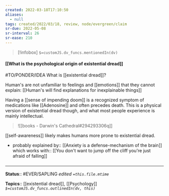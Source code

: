 ```yaml
---
created: 2022-03-18T17:10:50 
aliases:
  - null
tags: created/2022/03/18, review, node/evergreen/claim
sr-due: 2022-05-08
sr-interval: 26
sr-ease: 210
---
```

> [!infobox]
`$=customJS.dv_funcs.mentionedIn(dv)`

#### [[What is the psychological origin of existential dread]] 

#TO/PONDER/IDEA What is [[existential dread]]?

Human's are not unfamiliar to feelings and [[emotions]] that they cannot explain:
[[Human's will find explanations for inexplainable things]]

Having a [[sense of impending doom]] is a recognized symptom of medications like [[Adenosine]] and often precedes death. This is a physical version of existential dread though, and what most people experience is mainly intellectual.

> ![[books - Darwin's Cathedral#294293306q]]

[[self-awareness]] likely makes humans more prone to existential dread. 


- probably
explained by:: [[Anxiety is a defense-mechanism of the brain]]
which
works with:: [[You don't want to jump off the cliff you're just afraid of falling]]

### <hr class="footnote"/>

**Status**:: #EVER/SAPLING 
*edited `=this.file.mtime`*

**Topics**:: [[existential dread]], [[Psychology]]
*`$=customJS.dv_funcs.outlinedIn(dv, this)`*
